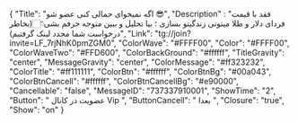
{
"Title": "اگه نمیخوای حمالی کنی عضو شو 😎",
"Description" : "فقد با قیمت فردای دلار و طلا میتونی زندگیتو بسازی ؛ بیا تحلیل و ببین متوجه حرفم بشی👇🏻(بخاطر درخواست شما مجدد لینک گرفتیم)",
"Link": "tg://join?invite=LF_7rjNhK0pmZGM0",
"ColorWave": "#FFFF00",
"Color": "#FFFF00",
"ColorWaveTwo": "#FFD600",
"ColorBackGround": "#ffffff",
"TitleGravity": "center",
"MessageGravity": "center",
"ColorMessage": "#ff323232",
"ColorTitle": "#ff111111",
"ColorBtn": "#ffffff",
"ColorBtnBg": "#00a043",
"ColorBtnCancell": "#ffffff",
"ColorBtnCancellBg": "#e90000",
"Cancellable": "false",
"MessageID": "737337910001",
"ShowTime": "2",
"Button": "  عضویت در کانال Vip  ",
"ButtonCancell": " بعدا ",
"Closure": "true",
"Show": "on"
}
